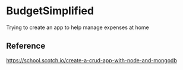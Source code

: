 # BudgetSimplified
Trying to create an app to help manage expenses at home

## Reference
https://school.scotch.io/create-a-crud-app-with-node-and-mongodb
